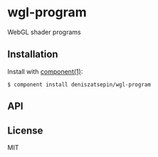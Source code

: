
# wgl-program

  WebGL shader programs

## Installation

  Install with [component(1)](http://component.io):

    $ component install deniszatsepin/wgl-program

## API



## License

  MIT
